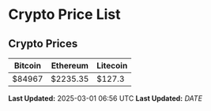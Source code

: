 # Crypto Price List

## Crypto Prices
| Bitcoin | Ethereum | Litecoin |
| ------- | -------- | -------- |
| $84967 | $2235.35 | $127.3 |
**Last Updated:** 2025-03-01 06:56 UTC
**Last Updated:** $DATE$
